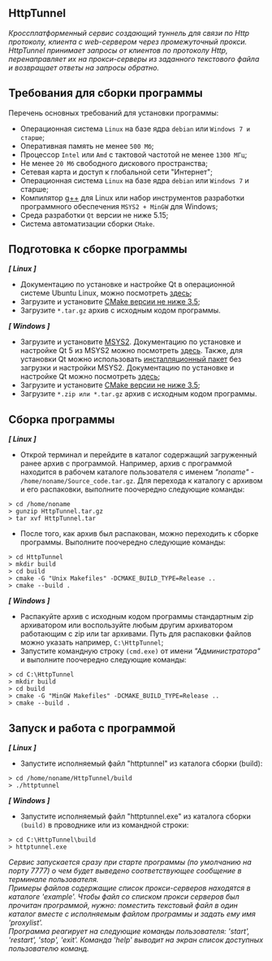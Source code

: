## HttpTunnel
*Кроссплатформенный сервис создающий туннель для связи по Http протоколу, клиента с web-сервером через промежуточный прокси.  HttpTunnel принимает запросы от клиентов по протоколу Http, перенаправляет их на прокси-серверы из заданного текстового файла и возвращает ответы на запросы обратно.*

## Требования для сборки программы
Перечень основных требований для установки программы:

* Операционная система `Linux` на базе ядра `debian` или `Windows 7 и старше`;
* Оперативная память не менее `500 Мб`;
* Процессор `Intel` или `Amd` с тактовой частотой не менее `1300 МГц`;
* Не менее `20 Мб` свободного дискового пространства;
* Сетевая карта и доступ к глобальной сети "Интернет";
* Операционная система `Linux` на базе ядра `debian` или `Windows 7` и старше;
* Компилятор [g++](https://gcc.gnu.org/) для Linux или набор инструментов разработки программного обеспечения `MSYS2 + MinGW` для Windows;
* Среда разработки `Qt` версии не ниже 5.15;
* Система автоматизации сборки `CMake`.

## Подготовка к сборке программы
***[ Linux ]***
* Документацию по установке и настройке Qt в операционной системе Ubuntu Linux, можно посмотреть [здесь](https://wiki.qt.io/Install_Qt_5_on_Ubuntu);
* Загрузите и установите [CMake версии не ниже 3.5](https://cmake.org/download/); 
* Загрузите `*.tar.gz` архив с исходным кодом программы.<br>

***[ Windows ]***
* Загрузите и установите [MSYS2](https://www.msys2.org/). Документацию по установке и настройке Qt 5 из MSYS2 можно посмотреть [здесь](https://blog.altuninvv.ru/%D0%BF%D1%80%D0%BE%D0%B3%D1%80%D0%B0%D0%BC%D0%BC%D0%B8%D1%80%D0%BE%D0%B2%D0%B0%D0%BD%D0%B8%D0%B5/qt5/12-%D0%BD%D0%B0%D1%81%D1%82%D1%80%D0%BE%D0%B9%D0%BA%D0%B0-%D1%81%D1%80%D0%B5%D0%B4%D1%8B-%D1%80%D0%B0%D0%B7%D1%80%D0%B0%D0%B1%D0%BE%D1%82%D0%BA%D0%B8-qt5-%D0%BF%D0%BE%D0%B4-windows?ysclid=lf9o4l3z3h96352824). Также, для установки Qt можно использовать [инсталляционный пакет](https://www.qt.io/download) без загрузки и настройки MSYS2. Документацию по установке и настройке Qt можно посмотреть [здесь](http://inf-w.ru/wp-content/uploads/2019/11/%D0%9C%D0%B5%D1%82%D0%BE%D0%B4%D0%B8%D1%87%D0%BA%D0%B0-Qt-creator.pdf);
* Загрузите и установите [CMake версии не ниже 3.5](https://cmake.org/download/);
* Загрузите `*.zip или *.tar.gz` архив с исходным кодом программы.

## Сборка программы
***[ Linux ]***
* Открой терминал и перейдите в каталог содержащий загруженный ранее архив с программой. Например, архив с программой находится в рабочем каталоге пользователя с именем *"noname"* - `/home/noname/Source_code.tar.gz`. Для перехода к каталогу с архивом и его распаковки, выполните поочередно следующие команды:
```
> cd /home/noname
> gunzip HttpTunnel.tar.gz
> tar xvf HttpTunnel.tar
```
* После того, как архив был распакован, можно переходить к сборке программы. Выполните поочередно следующие команды:
```
> cd HttpTunnel
> mkdir build
> cd build
> cmake -G "Unix Makefiles" -DCMAKE_BUILD_TYPE=Release ..
> cmake --build .
```

***[ Windows ]***
* Распакуйте архив с исходным кодом программы стандартным zip архиватором или воспользуйте любым другим архиватором работающим с zip или tar архивами. Путь для распаковки файлов можно указать например, `C:\HttpTunnel`;
* Запустите командную строку `(cmd.exe)` от имени *"Администратора"* и выполните поочередно следующие команды:
``` 
> cd C:\HttpTunnel
> mkdir build
> cd build
> cmake -G "MinGW Makefiles" -DCMAKE_BUILD_TYPE=Release ..
> cmake --build .
```

## Запуск и работа с программой
***[ Linux ]***
* Запустите исполняемый файл "httptunnel" из каталога сборки (build):
```
> cd /home/noname/HttpTunnel/build
> ./httptunnel
```

***[ Windows ]***
* Запустите исполняемый файл "httptunnel.exe" из каталога сборки `(build)` в проводнике или из командной строки:
```
> cd C:\HttpTunnel\build
> httptunnel.exe
```
*Сервис запускается сразу при старте программы (по умолчанию на  порту 7777) о чем будет выведено соответствующее сообщение в терминале пользователя.<br>
Примеры файлов содержащие список прокси-серверов находятся в каталоге 'example'. Чтобы файл со списком прокси серверов был прочитан программой, нужно: поместить текстовый файл в один каталог вместе с исполняемым файлом программы и задать ему имя 'proxylist'.<br>
Программа реагирует на следующие команды пользователя: 'start', 'restart', 'stop', 'exit'. Команда 'help' выводит на экран список доступных пользователю команд.*